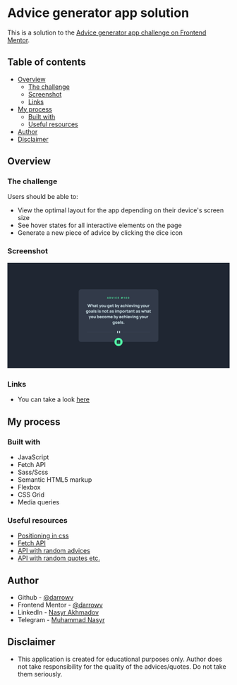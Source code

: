 # Advice generator app solution

This is a solution to the [Advice generator app challenge on Frontend Mentor](https://www.frontendmentor.io/challenges/advice-generator-app-QdUG-13db).

## Table of contents

- [Overview](#overview)
  - [The challenge](#the-challenge)
  - [Screenshot](#screenshot)
  - [Links](#links)
- [My process](#my-process)
  - [Built with](#built-with)
  - [Useful resources](#useful-resources)
- [Author](#author)
- [Disclaimer](#disclaimer)


## Overview

### The challenge

Users should be able to:

- View the optimal layout for the app depending on their device's screen size
- See hover states for all interactive elements on the page
- Generate a new piece of advice by clicking the dice icon

### Screenshot

![](./screenshot.png)

### Links

- You can take a look [here](https://darrowv.github.io/advice-generator-app)

## My process

### Built with

- JavaScript
- Fetch API
- Sass/Scss
- Semantic HTML5 markup
- Flexbox
- CSS Grid
- Media queries

### Useful resources

- [Positioning in css](https://www.w3schools.com/css/css_positioning.asp)
- [Fetch API](https://developer.mozilla.org/en-US/docs/Web/API/Fetch_API/Using_Fetch)
- [API with random advices]("https://api.adviceslip.com/advice")
- [API with random quotes etc.](https://github.com/lukePeavey/quotable)

## Author

- Github - [@darrowv](https://github.com/darrowv)
- Frontend Mentor - [@darrowv](https://www.frontendmentor.io/profile/darrowv)
- LinkedIn - [Nasyr Akhmadov](https://linkedin.com/in/darrowv)
- Telegram - [Muhammad Nasyr](https://t.me/m_nasyr)

## Disclaimer

- This application is created for educational purposes only. Author does not take responsibility for the quality of the advices/quotes. Do not take them seriously.